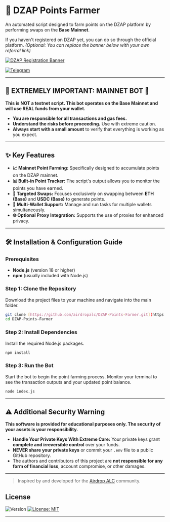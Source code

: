 # 🤖 DZAP Points Farmer

An automated script designed to farm points on the DZAP platform by performing swaps on the **Base Mainnet**.

If you haven't registered on DZAP yet, you can do so through the official platform.
*(Optional: You can replace the banner below with your own referral link)*

<a href="https://dzap.io/" target="_blank"><img src="https://via.placeholder.com/728x90.png?text=Click+Here+to+Register+on+DZAP" alt="DZAP Registration Banner"></a>

[![Telegram](https://img.shields.io/badge/Community-Airdrop_ALC-26A5E4?style=for-the-badge&logo=telegram)](https://t.me/airdropalc/2779)

---

## 🚨 EXTREMELY IMPORTANT: MAINNET BOT 🚨

**This is NOT a testnet script. This bot operates on the Base Mainnet and will use REAL funds from your wallet.**

* **You are responsible for all transactions and gas fees.**
* **Understand the risks before proceeding.** Use with extreme caution.
* **Always start with a small amount** to verify that everything is working as you expect.

---

## ✨ Key Features

* **📈 Mainnet Point Farming:** Specifically designed to accumulate points on the DZAP mainnet.
* **📊 Built-in Point Tracker:** The script's output allows you to monitor the points you have earned.
* **🎯 Targeted Swaps:** Focuses exclusively on swapping between **ETH (Base)** and **USDC (Base)** to generate points.
* **👥 Multi-Wallet Support:** Manage and run tasks for multiple wallets simultaneously.
* **🌐 Optional Proxy Integration:** Supports the use of proxies for enhanced privacy.

---

## 🛠️ Installation & Configuration Guide

### Prerequisites
* **Node.js** (version 18 or higher)
* **npm** (usually included with Node.js)

### Step 1: Clone the Repository
Download the project files to your machine and navigate into the main folder.
```bash
git clone [https://github.com/airdropalc/DZAP-Points-Farmer.git](https://github.com/airdropalc/DZAP-Points-Farmer.git)
cd DZAP-Points-Farmer
```

### Step 2: Install Dependencies
Install the required Node.js packages.
```bash
npm install
```
### Step 3: Run the Bot
Start the bot to begin the point farming process. Monitor your terminal to see the transaction outputs and your updated point balance.
```bash
node index.js
```

---

## ⚠️ Additional Security Warning

**This software is provided for educational purposes only. The security of your assets is your responsibility.**

* **Handle Your Private Keys With Extreme Care:** Your private keys grant **complete and irreversible control** over your funds.
* **NEVER share your private keys** or commit your `.env` file to a public GitHub repository.
* The authors and contributors of this project are **not responsible for any form of financial loss**, account compromise, or other damages.

---
> Inspired by and developed for the [Airdrop ALC](https://t.me/airdropalc) community.

## License

![Version](https://img.shields.io/badge/version-1.1.0-blue)
[![License: MIT](https://img.shields.io/badge/License-MIT-yellow.svg)]()

---
